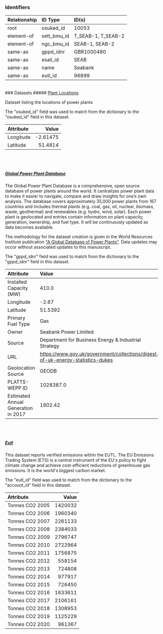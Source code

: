 ### Identifiers

| Relationship   | ID Type     | ID(s)              |
|:---------------|:------------|:-------------------|
| root           | osuked_id   | 10053              |
| element-of     | sett_bmu_id | T_SEAB-1, T_SEAB-2 |
| element-of     | ngc_bmu_id  | SEAB-1, SEAB-2     |
| same-as        | gppd_idnr   | GBR1000480         |
| same-as        | esail_id    | SEAB               |
| same-as        | name        | Seabank            |
| same-as        | eutl_id     | 96899              |

<br>
### Datasets
##### <a href="https://raw.githubusercontent.com/OSUKED/Dictionary-Datasets/main/datasets/plant-locations/datapackage.json">Plant Locations</a>

Dataset listing the locations of power plants

The "osuked_id" field was used to match from the dictionary to the "osuked_id" field in this dataset.

| Attribute   |    Value |
|:------------|---------:|
| Longitude   | -2.61475 |
| Latitude    | 51.4814  |

<br><br>
##### <a href="https://raw.githubusercontent.com/OSUKED/Dictionary-Datasets/main/datasets/global-power-plant-database/datapackage.json">Global Power Plant Database</a>

The Global Power Plant Database is a comprehensive, open source database of power plants around the world. It centralizes power plant data to make it easier to navigate, compare and draw insights for one’s own analysis. The database covers approximately 35,000 power plants from 167 countries and includes thermal plants (e.g. coal, gas, oil, nuclear, biomass, waste, geothermal) and renewables (e.g. hydro, wind, solar). Each power plant is geolocated and entries contain information on plant capacity, generation, ownership, and fuel type. It will be continuously updated as data becomes available. 

The methodology for the dataset creation is given in the World Resources Institute publication ["A Global Database of Power Plants"](https://www.wri.org/research/global-database-power-plants). Data updates may occur without associated updates to this manuscript.

The "gppd_idnr" field was used to match from the dictionary to the "gppd_idnr" field in this dataset.

| Attribute                           | Value                                                                          |
|:------------------------------------|:-------------------------------------------------------------------------------|
| Installed Capacity (MW)             | 410.0                                                                          |
| Longitude                           | -2.67                                                                          |
| Latitude                            | 51.5392                                                                        |
| Primary Fuel Type                   | Gas                                                                            |
| Owner                               | Seabank Power Limited                                                          |
| Source                              | Department for Business Energy & Industrial Strategy                           |
| URL                                 | https://www.gov.uk/government/collections/digest-of-uk-energy-statistics-dukes |
| Geolocation Source                  | GEODB                                                                          |
| PLATTS-WEPP ID                      | 1028387.0                                                                      |
| Estimated Annual Generation in 2017 | 1902.42                                                                        |

<br><br>
##### <a href="https://raw.githubusercontent.com/OSUKED/Dictionary-Datasets/main/datasets/eutl/datapackage.json">Eutl</a>

This dataset reports verified emissions within the EUTL. The EU Emissions Trading System (ETS) is a central instrument of the EU's policy to fight climate change and achieve cost-efficient reductions of greenhouse gas emissions. It is the world's biggest carbon market.

The "eutl_id" field was used to match from the dictionary to the "account_id" field in this dataset.

| Attribute       |   Value |
|:----------------|--------:|
| Tonnes CO2 2005 | 1420032 |
| Tonnes CO2 2006 | 1960340 |
| Tonnes CO2 2007 | 2261133 |
| Tonnes CO2 2008 | 2384033 |
| Tonnes CO2 2009 | 2796747 |
| Tonnes CO2 2010 | 2722964 |
| Tonnes CO2 2011 | 1756875 |
| Tonnes CO2 2012 |  558154 |
| Tonnes CO2 2013 |  724808 |
| Tonnes CO2 2014 |  977917 |
| Tonnes CO2 2015 |  726450 |
| Tonnes CO2 2016 | 1633611 |
| Tonnes CO2 2017 | 2106161 |
| Tonnes CO2 2018 | 1308953 |
| Tonnes CO2 2019 | 1125229 |
| Tonnes CO2 2020 |  961367 |
